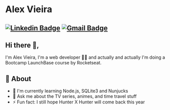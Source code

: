 # Alex Vieira
[![Linkedin Badge](https://img.shields.io/badge/-alexvieira-blue?style=flat-square&logo=Linkedin&logoColor=white&link=https://www.linkedin.com/in/alex-vieira-081888109/)](https://www.linkedin.com/in/alex-vieira-081888109/)
[![Gmail Badge](https://img.shields.io/badge/-alexvieiracb20@gmail.com-c14438?style=flat-square&logo=Gmail&logoColor=white&link=mailto:sakshamtaneja7861@gmail.com)](mailto:alexvieiracb20@gmail.com)
---

## Hi there 👋,           
I'm Alex Vieira, I'm a web developer 👨‍💻 and actually and actually I'm doing a Bootcamp LaunchBase course by Rocketseat.

## 🧐 About
- 🔭 I'm currently learning Node.js, SQLite3 and Nunjucks
- 💬 Ask me about the TV series, animes, and time travel stuff
- ⚡ Fun fact: I still hope Hunter X Hunter will come back this year

